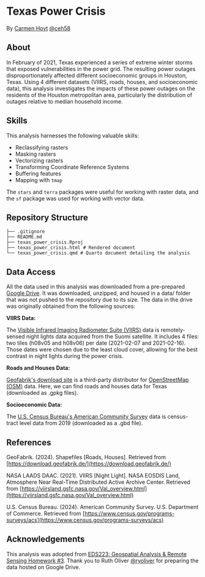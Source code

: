# Texas Power Crisis
By [Carmen Hoyt](https://ceh58.github.io/) [@ceh58](https://github.com/ceh58)

## About
In February of 2021, Texas experienced a series of extreme winter storms that exposed vulnerabilities in the power grid. The resulting power outages disproportionately affected different socioeconomic groups in Houston, Texas. Using 4 different datasets (VIIRS, roads, houses, and socioeconomic data), this analysis investigates the impacts of these power outages on the residents of the Houston metropolitan area, particularly the distribution of outages relative to median household income.

## Skills
This analysis harnesses the following valuable skills:

- Reclassifying rasters
- Masking rasters
- Vectorizing rasters
- Transforming Coordinate Reference Systems
- Buffering features
- Mapping with `tmap`

The `stars` and `terra` packages were useful for working with raster data, and the `sf` package was used for working with vector data. 

## Repository Structure
```
├── .gitignore
├── README.md
├── texas_power_crisis.Rproj
├── texas_power_crisis.html # Rendered document
└── texas_power_crisis.qmd # Quarto document detailing the analysis
```
## Data Access

All the data used in this analysis was downloaded from a pre-prepared [Google Drive](https://drive.google.com/file/d/1bTk62xwOzBqWmmT791SbYbHxnCdjmBtw/view?usp=drive_link). It was downloaded, unzipped, and housed in a data/ folder that was not pushed to the repository due to its size. The data in the drive was originally obtained from the following sources:

**VIIRS Data:**

The [Visible Infrared Imaging Radiometer Suite (VIIRS)](https://ladsweb.modaps.eosdis.nasa.gov/) data is remotely-sensed night lights data acquired from the Suomi satellite. It includes 4 files: two tiles (h08v05 and h08v06) per date (2021-02-07 and 2021-02-16). Those dates were chosen due to the least cloud cover, allowing for the best contrast in night lights during the power crisis.

**Roads and Houses Data:**

[Geofabrik's download site](https://download.geofabrik.de/) is a third-party distributor for [OpenStreetMap (OSM)](https://planet.openstreetmap.org/) data. Here, we can find roads and houses data for Texas (downloaded as .gpkg files).

**Socioeconomic Data:**

The [U.S. Census Bureau's American Community Survey](https://www.census.gov/programs-surveys/acs) data is census-tract level data from 2019 (downloaded as a .gbd file). 

## References

GeoFabrik. (2024). Shapefiles [Roads, Houses]. Retrieved from [https://download.geofabrik.de/](https://download.geofabrik.de/)

NASA LAADS DAAC. (2021). VIIRS [Night Light]. NASA EOSDIS Land, Atmosphere Near Real-Time Distributed Active Archive Center. Retrieved from [https://viirsland.gsfc.nasa.gov/Val_overview.html](https://viirsland.gsfc.nasa.gov/Val_overview.html)

U.S. Census Bureau. (2024). American Community Survey. U.S. Department of Commerce. Retrieved from [https://www.census.gov/programs-surveys/acs](https://www.census.gov/programs-surveys/acs)

## Acknowledgements
This analysis was adopted from [EDS223: Geospatial Analysis & Remote Sensing Homework #3](https://eds-223-geospatial.github.io/). Thank you to Ruth Oliver [@ryoliver](https://github.com/ryoliver) for preparing the data hosted on Google Drive.
